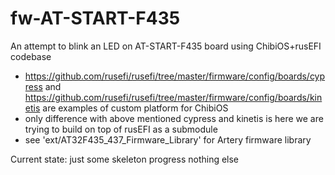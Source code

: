 # fw-AT-START-F435

An attempt to blink an LED on AT-START-F435 board using ChibiOS+rusEFI codebase

* https://github.com/rusefi/rusefi/tree/master/firmware/config/boards/cypress and https://github.com/rusefi/rusefi/tree/master/firmware/config/boards/kinetis are examples of custom platform for ChibiOS
* only difference with above mentioned cypress and kinetis is here we are trying to build on top of rusEFI as a submodule
* see 'ext/AT32F435_437_Firmware_Library' for Artery firmware library


Current state: just some skeleton progress nothing else
